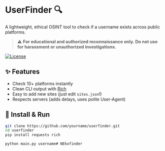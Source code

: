 # UserFinder 🔍

A lightweight, ethical OSINT tool to check if a username exists across public platforms.

> ⚠️ **For educational and authorized reconnaissance only. Do not use for harassment or unauthorized investigations.**

[![License](https://img.shields.io/badge/License-MIT-green)](LICENSE)

## ✨ Features
- Check 10+ platforms instantly
- Clean CLI output with [Rich](https://github.com/Textualize/rich)
- Easy to add new sites (just edit `sites.json`!)
- Respects servers (adds delays, uses polite User-Agent)

## 🚀 Install & Run
```bash
git clone https://github.com/yourname/userfinder.git
cd userfinder
pip install requests rich

python main.py username#   N E k o f i n d e r  
 